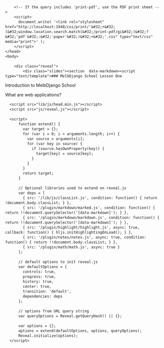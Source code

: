 <!doctype html>
<html lang="en">
    <head>
        <meta charset="utf-8">
        <title>Reveal.js</title>
        <link rel="stylesheet" href="css/reveal.css">
        <link rel="stylesheet" href="theme/melbdjango.css" id="theme">
        <!-- For syntax highlighting -->
        <link rel="stylesheet" href="lib/css/zenburn.css">

        <!-- If the query includes 'print-pdf', use the PDF print sheet -->
        <script>
          document.write( '<link rel="stylesheet" href="http://localhost:1948/css/print/'&#32;+&#32;(&#32;window.location.search.match(&#32;/print-pdf/gi&#32;)&#32;?&#32;'pdf'&#32;:&#32;'paper'&#32;)&#32;+&#32;'.css" type="text/css" media="print">' );
        </script>
    </head>
    <body>

        <div class="reveal">
            <div class="slides"><section  data-markdown><script type="text/template">### MelbDjango School Lesson One

Introduction to MelbDjango School

What are web applications?
</script></section><section  data-markdown><script type="text/template">
### wifi

Common Code / cc&20!4@
</script></section><section  data-markdown><script type="text/template">
### Course Basics

- Beginner and intermediate Django topics
- 8 weeks of classes
- Homework!
- Two assignments
- Demo day to show off your project
- Bring your laptop. Show us what you're doing!
</script></section><section  data-markdown><script type="text/template">
### Course Basics

- Everything runs through Github
  - https://github.com/MelbDjango

- Or find additional resources on our site
  - http://melbdjangoschool.com
</script></section><section  data-markdown><script type="text/template">
### Today's Class

- HTTP, Requests and Responses
- Getting Python, virtualenv and Django installed
- Our first Django project
- Introduction to Git and Github
</script></section><section  data-markdown><script type="text/template">
So, how do web apps work?
</script></section><section  data-markdown><script type="text/template">
### HTTP: Hyper Text Transfer Protocol

- The language we communicate with on the Internet
- Defined in 1989 by Sir Tim Berners-Lee and his team at CERN
- Clients use HTTP to request resources from servers
</script></section><section  data-markdown><script type="text/template">
![](./img/tim-berners-lee.png)
</script></section><section  data-markdown><script type="text/template">
# TODO: Diagram of clients and servers
</script></section><section  data-markdown><script type="text/template">
### Request and Response

- When a user enters a domain in their browser the browser sends a HTTP Request
- The HTTP Request traverses the internet until it reaches the desired server
- The server on the other end responds with a HTTP Response
- Our browser transforms the response into the visual representation of the website
</script></section><section  data-markdown><script type="text/template">
![](./img/search-request.png)
</script></section><section  data-markdown><script type="text/template">
### The HTTP Request Line

```
  GET /melbdjango HTTP/1.1
  Host: github.com
  Accept: */*
  Accept-Encoding: gzip, deflate
  Connection: keep-alive
  User-Agent: HTTPie/0.9.2
```

- URI: The resource you're requesting `/melbdjango`
- Host: The server that we're requesting the resource from
- Protocol: The version of HTTP you'd like to use `HTTP/1.1`
</script></section><section  data-markdown><script type="text/template">
### The HTTP Request

```
  GET /melbdjango HTTP/1.1
  Host: github.com
  Accept: */*
  Accept-Encoding: gzip, deflate
  Connection: keep-alive
  User-Agent: HTTPie/0.9.2
```

- There are seven (main) methods of HTTP Request:
  - GET, HEAD, PATCH, POST, PUT, OPTIONS, DELETE
  - Some of these are expected to change something on the server (POST, PATCH, PUT, DELETE)
  - And some of them aren't (GET, HEAD, OPTIONS)
</script></section><section  data-markdown><script type="text/template">
### HTTP Headers

- Key/value pairs that define our Request and Response
- In our GET Request we can see:
  - `Accept` - defines what types we're happy to accept in the response
  - `Accept-Encoding` - the encodings (normally, compression) we're able to handle
  - `Connection` - control options for our connection to the server
  - `Host` - domain name of the server
  - `User-Agent` - a string that tells the server information about our client
</script></section><section  data-markdown><script type="text/template">
### HTTP Body

```
POST /melbdjango HTTP/1.1
Accept: application/json
Accept-Encoding: gzip, deflate
Connection: keep-alive
Content-Length: 49
Content-Type: application/json
Host: github.com
User-Agent: HTTPie/0.9.2

{
    "password": "commoncode",
    "username": "brenton"
}
```

- Separated by a line break
- In this example our body is JSON
</script></section><section  data-markdown><script type="text/template">
### The HTTP Response

```
  HTTP/1.1 200 OK
  Connection: keep-alive
  Content-Encoding: gzip
  Content-Type: text/html
  Date: Mon, 13 Jul 2015 02:17:53 GMT
  Last-Modified: Fri, 29 May 2015 03:33:24 GMT
  Server: nginx/1.6.2 (Ubuntu)
```

- HTTP Responses always have a status code
  - (1xx Informational)
  - 2xx Successful
  - 3xx Redirection
  - 4xx Client Error
  - 5xx Server Error
</script></section><section  data-markdown><script type="text/template">
### The HTTP Response

```
  HTTP/1.1 200 OK
  Connection: keep-alive
  Content-Encoding: gzip
  Content-Type: text/html
  Date: Mon, 13 Jul 2015 02:17:53 GMT
  Last-Modified: Fri, 29 May 2015 03:33:24 GMT
  Server: nginx/1.6.2 (Ubuntu)
```

- And a Content-Type
  - text/html, image/jpeg, application/json
</script></section><section  data-markdown><script type="text/template">
### What is Django? Why Django?

- Django is a high level Python web framework
- Fast, Stable, Secure, Mature, Scalable, Versatile
- Django deals with HTTP Requests and Responses
- http://djangoproject.com/
</script></section><section  data-markdown><script type="text/template">
### Installing Python

- We're going to use Python 3.4

- Linux / Mac OSX:
  - Awesome! You've already got Python but you might need to update it
  - Run `python --version` or `python3 --version`
  - Use your package manager to update Python if needed
    - Ubuntu/Debian: `sudo apt-get install python3.4`
    - Mac OSX: `brew install python3.4`
</script></section><section  data-markdown><script type="text/template">
### Installing Python

- Windows:
  - Head to python.org and download Python 3.4.3
  - https://www.python.org/downloads/release/python-343/

- We can help! Hang back after class.
</script></section><section  data-markdown><script type="text/template">
### pip: Installs Python Packages

- Comes with Python 3
- Install packages with `pip install -U <package-name>`
  - `-U` forces pip to install the latest available version
- Install a list of packages with `pip install -r <requirements-file>`
- Update pip with `pip install -U pip`
</script></section><section  data-markdown><script type="text/template">
**Wait, I don't have pip!**

That's okay, there's a nice easy installation script available:
https://bootstrap.pypa.io/get-pip.py

Download that to a file and then run it with Python 3:

```
$ curl https://bootstrap.pypa.io/get-pip.py > get-pip.py
$ python3 get-pip.py
```
</script></section><section  data-markdown><script type="text/template">
### Installing virtualenv

- virtualenv creates isolated Python environments
- Allows us to define consistent environments for development, testing and production
- You'll want a new virtualenv for every Python project you develop
- With pip its super easy to install (and not even needed on Windows):

```
$ [sudo] pip3 install -U virtualenv
```
</script></section><section  data-markdown><script type="text/template">
### Creating your first virtualenv

On Mac / Linux:

```
$ cd <my-project-name>
$ virtualenv -p python3 <my-project-name>
$ source <my-project-name>/bin/activate
```

On Windows:

```
> cd <my-project-name>
> C:\Python34\python -m venv <my-project-name>
> <my-project-name>\Scripts\activate
```
</script></section><section  data-markdown><script type="text/template">
### Installing Django

- After all that, installing Django is remarkably easy (just make sure your virtualenv is activated)

```
$ pip install -U Django
```

- This will install the latest version of Django and adds the `django-admin` command to your system
</script></section><section  data-markdown><script type="text/template">
### Creating your first Django project

- Now that we've got Django installed, let's create our first project!

```
$ django-admin startproject <project-name>
```
</script></section><section  data-markdown><script type="text/template">
### Django Project Structure

```
  timetracker/
  ├── manage.py
  └── timetracker
      ├── __init__.py
      ├── settings.py
      ├── urls.py
      └── wsgi.py
```

- `./timetracker` is the name of your project and the **project workspace**, the `manage.py` file indicates that you're
at the root of your Django project.
</script></section><section  data-markdown><script type="text/template">
### Django Project Structure

```
  timetracker/
  ├── manage.py
  └── timetracker
      ├── __init__.py
      ├── settings.py
      ├── urls.py
      └── wsgi.py
```

- `./timetracker/timetracker` is your **project module**, Django imports your project settings from here.
</script></section><section  data-markdown><script type="text/template">
### Django Project Structure

```
  timetracker/
  ├── manage.py
  └── timetracker
      ├── __init__.py
      ├── settings.py
      ├── urls.py
      └── wsgi.py
```

- `./timetracker/manage.py` is a Python script used to manage your Django site.
</script></section><section  data-markdown><script type="text/template">
### Django Project Structure

```
  timetracker/
  ├── manage.py
  └── timetracker
      ├── __init__.py
      ├── settings.py
      ├── urls.py
      └── wsgi.py
```

- `./timetracker/settings.py` is where Django loads your project configuration from.

- `./timetracker/urls.py` is the default location
</script></section><section  data-markdown><script type="text/template">
### Pick a text editor

- We're going to use a basic text editor in class
- Check out atom.io, Sublime Text or Visual Studio Code (or vi / emacs if you're that way inclined)
- Avoid fully-blown IDEs for now (PyCharm, JetBrains, Eclipse) while we're learning
</script></section><section  data-markdown><script type="text/template">
### git Basics

For now, you'll only need some basic git commands:

- git init
- git clone
- git status
- git add
- git commit
- git pull
- git push
</script></section><section  data-markdown><script type="text/template">
### Install and Learn git

- Out of the scope of today, but you will need to understand git

- Installation instructions for all platforms:
  - https://help.github.com/articles/set-up-git/

- Check out this tutorial on Github:
  - https://try.github.io/levels/1/challenges/1
</script></section><section  data-markdown><script type="text/template">
Let's get our hands dirty!

https://github.com/melbdjango/lesson-one
</script></section><section  data-markdown><script type="text/template">
### Set up our project

```
# Create our virtualenv
$ python3 -m venv mds

# Activate virtualenv
$ source mds/bin/activate

# Install Django
$ pip install -U Django

# Start our first project
$ django-admin startproject lesson_one

# Go in to the lesson_one directory
$ cd lesson_one
```
</script></section><section  data-markdown><script type="text/template">
### The Django HttpRequest

- A Django object that represents the HTTP Request
- Django creates a HttpRequest object that gets passed to every view

```
ipdb> request.method
'GET'
ipdb> request.path
'/'
ipdb> request.GET
<QueryDict: {'q': ['melbdjango']}>

ipdb> request.META['HTTP_HOST']
'localhost:8000'
ipdb> request.META['HTTP_HOST']
'localhost:8000'
ipdb> request.META['HTTP_USER_AGENT']
'Mozilla/5.0 (Macintosh; Intel Mac OS X 10_10_3) AppleWebKit/537.36 (KHTML, like Gecko) Chrome/43.0.2357.132 Safari/537.36'
```

(check out the documentation, you'll need this for your homework!)
</script></section><section  data-markdown><script type="text/template">
### Django's HttpResponse

- Unlike the HttpRequest, the HttpResponse object is your responsibility to create
- Most of your views will return a HttpResponse or one of it's subclasses
- Django gives you some shortcuts that can create the HttpResponse for you
</script></section></div>
        </div>

        <script src="lib/js/head.min.js"></script>
        <script src="js/reveal.js"></script>

        <script>
            function extend() {
              var target = {};
              for (var i = 0; i < arguments.length; i++) {
                var source = arguments[i];
                for (var key in source) {
                  if (source.hasOwnProperty(key)) {
                    target[key] = source[key];
                  }
                }
              }
              return target;
            }

            // Optional libraries used to extend on reveal.js
            var deps = [
              { src: '/lib/js/classList.js', condition: function() { return !document.body.classList; } },
              { src: '/plugin/markdown/marked.js', condition: function() { return !!document.querySelector('[data-markdown]'); } },
              { src: '/plugin/markdown/markdown.js', condition: function() { return !!document.querySelector('[data-markdown]'); } },
              { src: '/plugin/highlight/highlight.js', async: true, callback: function() { hljs.initHighlightingOnLoad(); } },
              { src: '/plugin/notes/notes.js', async: true, condition: function() { return !!document.body.classList; } },
              { src: '/plugin/math/math.js', async: true }
            ];

            // default options to init reveal.js
            var defaultOptions = {
              controls: true,
              progress: true,
              history: true,
              center: true,
              transition: 'default',
              dependencies: deps
            };

            // options from URL query string
            var queryOptions = Reveal.getQueryHash() || {};

            var options = {};
            options = extend(defaultOptions, options, queryOptions);
            Reveal.initialize(options);
        </script>
    </body>
</html>
